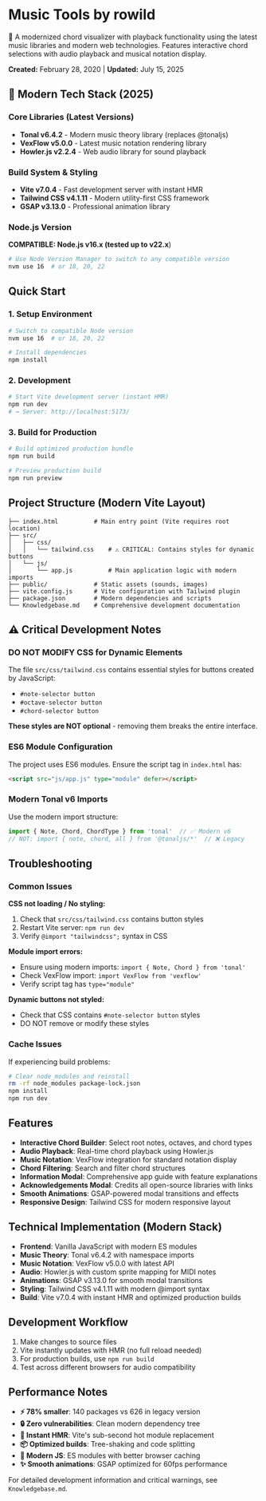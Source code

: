 # Music Tools by rowild

🎵 A modernized chord visualizer with playback functionality using the latest music libraries and modern web technologies. Features interactive chord selections with audio playback and musical notation display.

**Created:** February 28, 2020 | **Updated:** July 15, 2025

## 🚀 Modern Tech Stack (2025)

### Core Libraries (Latest Versions)
- **Tonal v6.4.2** - Modern music theory library (replaces @tonaljs)
- **VexFlow v5.0.0** - Latest music notation rendering library
- **Howler.js v2.2.4** - Web audio library for sound playback

### Build System & Styling
- **Vite v7.0.4** - Fast development server with instant HMR
- **Tailwind CSS v4.1.11** - Modern utility-first CSS framework
- **GSAP v3.13.0** - Professional animation library

### Node.js Version
**COMPATIBLE: Node.js v16.x (tested up to v22.x**)
```bash
# Use Node Version Manager to switch to any compatible version
nvm use 16  # or 18, 20, 22
```

## Quick Start

### 1. Setup Environment
```bash
# Switch to compatible Node version
nvm use 16  # or 18, 20, 22

# Install dependencies
npm install
```

### 2. Development
```bash
# Start Vite development server (instant HMR)
npm run dev
# → Server: http://localhost:5173/
```

### 3. Build for Production
```bash
# Build optimized production bundle
npm run build

# Preview production build
npm run preview
```

## Project Structure (Modern Vite Layout)

```
├── index.html          # Main entry point (Vite requires root location)
├── src/
│   ├── css/
│   │   └── tailwind.css    # ⚠️ CRITICAL: Contains styles for dynamic buttons
│   └── js/
│       └── app.js          # Main application logic with modern imports
├── public/             # Static assets (sounds, images)
├── vite.config.js      # Vite configuration with Tailwind plugin
├── package.json        # Modern dependencies and scripts
└── Knowledgebase.md    # Comprehensive development documentation
```

## ⚠️ Critical Development Notes

### DO NOT MODIFY CSS for Dynamic Elements
The file `src/css/tailwind.css` contains essential styles for buttons created by JavaScript:
- `#note-selector button`
- `#octave-selector button` 
- `#chord-selector button`

**These styles are NOT optional** - removing them breaks the entire interface.

### ES6 Module Configuration
The project uses ES6 modules. Ensure the script tag in `index.html` has:
```html
<script src="js/app.js" type="module" defer></script>
```

### Modern Tonal v6 Imports
Use the modern import structure:
```javascript
import { Note, Chord, ChordType } from 'tonal'  // ✅ Modern v6
// NOT: import { note, chord, all } from '@tonaljs/*'  // ❌ Legacy
```

## Troubleshooting

### Common Issues

**CSS not loading / No styling:**
1. Check that `src/css/tailwind.css` contains button styles
2. Restart Vite server: `npm run dev`
3. Verify `@import "tailwindcss";` syntax in CSS

**Module import errors:**
- Ensure using modern imports: `import { Note, Chord } from 'tonal'`
- Check VexFlow import: `import VexFlow from 'vexflow'`
- Verify script tag has `type="module"`

**Dynamic buttons not styled:**
- Check that CSS contains `#note-selector button` styles
- DO NOT remove or modify these styles

### Cache Issues
If experiencing build problems:
```bash
# Clear node_modules and reinstall
rm -rf node_modules package-lock.json
npm install
npm run dev
```

## Features

- **Interactive Chord Builder**: Select root notes, octaves, and chord types
- **Audio Playback**: Real-time chord playback using Howler.js
- **Music Notation**: VexFlow integration for standard notation display
- **Chord Filtering**: Search and filter chord structures
- **Information Modal**: Comprehensive app guide with feature explanations
- **Acknowledgements Modal**: Credits all open-source libraries with links
- **Smooth Animations**: GSAP-powered modal transitions and effects
- **Responsive Design**: Tailwind CSS for modern responsive layout

## Technical Implementation (Modern Stack)

- **Frontend**: Vanilla JavaScript with modern ES modules
- **Music Theory**: Tonal v6.4.2 with namespace imports
- **Music Notation**: VexFlow v5.0.0 with latest API
- **Audio**: Howler.js with custom sprite mapping for MIDI notes
- **Animations**: GSAP v3.13.0 for smooth modal transitions
- **Styling**: Tailwind CSS v4.1.11 with modern @import syntax
- **Build**: Vite v7.0.4 with instant HMR and optimized production builds

## Development Workflow

1. Make changes to source files
2. Vite instantly updates with HMR (no full reload needed)
3. For production builds, use `npm run build`
4. Test across different browsers for audio compatibility

## Performance Notes

- **⚡ 78% smaller**: 140 packages vs 626 in legacy version
- **🔒 Zero vulnerabilities**: Clean modern dependency tree
- **🚀 Instant HMR**: Vite's sub-second hot module replacement
- **📦 Optimized builds**: Tree-shaking and code splitting
- **🎯 Modern JS**: ES modules with better browser caching
- **✨ Smooth animations**: GSAP optimized for 60fps performance

For detailed development information and critical warnings, see `Knowledgebase.md`.

